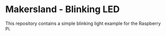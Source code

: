 # Makersland - Blinking LED

This repository contains a simple blinking light example for the Raspberry Pi.
